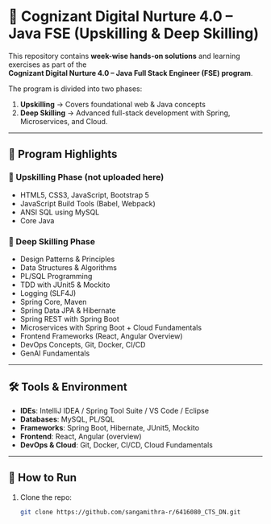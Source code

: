 # 🚀 Cognizant Digital Nurture 4.0 – Java FSE (Upskilling & Deep Skilling)

This repository contains **week-wise hands-on solutions** and learning exercises as part of the  
**Cognizant Digital Nurture 4.0 – Java Full Stack Engineer (FSE) program**.  

The program is divided into two phases:  
1. **Upskilling** → Covers foundational web & Java concepts  
2. **Deep Skilling** → Advanced full-stack development with Spring, Microservices, and Cloud.  

---

## 📝 Program Highlights

### 🔹 Upskilling Phase (not uploaded here)
- HTML5, CSS3, JavaScript, Bootstrap 5  
- JavaScript Build Tools (Babel, Webpack)  
- ANSI SQL using MySQL  
- Core Java  

### 🔹 Deep Skilling Phase
- Design Patterns & Principles  
- Data Structures & Algorithms  
- PL/SQL Programming  
- TDD with JUnit5 & Mockito  
- Logging (SLF4J)  
- Spring Core, Maven  
- Spring Data JPA & Hibernate  
- Spring REST with Spring Boot  
- Microservices with Spring Boot + Cloud Fundamentals  
- Frontend Frameworks (React, Angular Overview)  
- DevOps Concepts, Git, Docker, CI/CD  
- GenAI Fundamentals  

---

## 🛠 Tools & Environment
- **IDEs**: IntelliJ IDEA / Spring Tool Suite / VS Code / Eclipse  
- **Databases**: MySQL, PL/SQL  
- **Frameworks**: Spring Boot, Hibernate, JUnit5, Mockito  
- **Frontend**: React, Angular (overview)  
- **DevOps & Cloud**: Git, Docker, CI/CD, Cloud Fundamentals  

---

## 🚀 How to Run
1. Clone the repo:
   ```bash
   git clone https://github.com/sangamithra-r/6416080_CTS_DN.git
